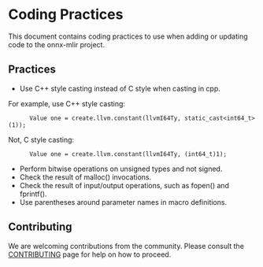 <!--- SPDX-License-Identifier: Apache-2.0 -->

# Coding Practices

This document contains coding practices to use when adding or updating code to the onnx-mlir project.

## Practices

* Use C++ style casting instead of C style when casting in cpp.

For example, use C++ style casting:
```
      Value one = create.llvm.constant(llvmI64Ty, static_cast<int64_t>(1));
```

Not, C style casting:
```
      Value one = create.llvm.constant(llvmI64Ty, (int64_t)1);
```

* Perform bitwise operations on unsigned types and not signed.
* Check the result of malloc() invocations.
* Check the result of input/output operations, such as fopen() and fprintf().
* Use parentheses around parameter names in macro definitions. 

## Contributing

We are welcoming contributions from the community.
Please consult the [CONTRIBUTING](CONTRIBUTING.md) page for help on how to proceed.
